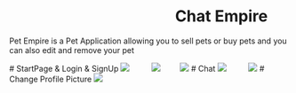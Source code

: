 # &nbsp;&nbsp;&nbsp;&nbsp;&nbsp;&nbsp;&nbsp;&nbsp;&nbsp;&nbsp;&nbsp;&nbsp;&nbsp;&nbsp;&nbsp;&nbsp;&nbsp;&nbsp;&nbsp;&nbsp;&nbsp;&nbsp;&nbsp;&nbsp;&nbsp;&nbsp;&nbsp;&nbsp;&nbsp;&nbsp;&nbsp;&nbsp;&nbsp;&nbsp;&nbsp;&nbsp;&nbsp;&nbsp;&nbsp;&nbsp;&nbsp;&nbsp;&nbsp;&nbsp; Chat Empire
<p>Pet Empire is a Pet Application allowing you to sell pets or buy pets and you can also edit and remove your pet</p>
# StartPage & Login & SignUp
<img src="https://media.giphy.com/media/G49CxoIFQQOj0q8PJt/giphy.gif">&nbsp; &nbsp;&nbsp;&nbsp;&nbsp;&nbsp;&nbsp;&nbsp;&nbsp;<img src="https://media.giphy.com/media/kQ5m11ZE3U92JjlzHK/giphy.gif">&nbsp; &nbsp;&nbsp;&nbsp;&nbsp;&nbsp;&nbsp;
<img src="https://media.giphy.com/media/exeIKIvDYMdVegPOYa/giphy.gif">
# Chat 
<img src="https://media.giphy.com/media/oDD4WmKiHzAqbmR2YU/giphy.gif">&nbsp; &nbsp;&nbsp;&nbsp;&nbsp;&nbsp;&nbsp;&nbsp;&nbsp;<img src="https://media.giphy.com/media/8Y5a9mKfM57F4powVu/giphy.gif">
# Change Profile Picture 
<img src="https://media.giphy.com/media/kMFkh0rDEFnPbfeXgW/giphy.gif">
